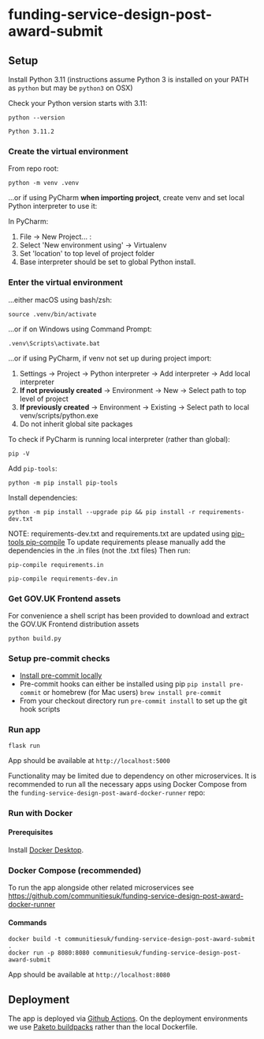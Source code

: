 # funding-service-design-post-award-submit

## Setup
Install Python 3.11 (instructions assume Python 3 is installed on your PATH as `python` but may be `python3` on OSX)

Check your Python version starts with 3.11:

```
python --version

Python 3.11.2
```

### Create the virtual environment

From repo root:

```
python -m venv .venv
```

...or if using PyCharm **when importing project**, create venv and set local Python interpreter to use it:

In PyCharm:
1) File -> New Project... :
2) Select 'New environment using' -> Virtualenv
3) Set 'location' to top level of project folder
4) Base interpreter should be set to global Python install.


### Enter the virtual environment

...either macOS using bash/zsh:

    source .venv/bin/activate

...or if on Windows using Command Prompt:

    .venv\Scripts\activate.bat

...or if using PyCharm, if venv not set up during project import:

1) Settings -> Project -> Python interpreter -> Add interpreter -> Add local interpreter
2) **If not previously created** -> Environment -> New -> Select path to top level of project
3) **If previously created** -> Environment -> Existing -> Select path to local venv/scripts/python.exe
4) Do not inherit global site packages

To check if PyCharm is running local interpreter (rather than global):

```
pip -V
```

Add `pip-tools`:

```
python -m pip install pip-tools
```

Install dependencies:

```
python -m pip install --upgrade pip && pip install -r requirements-dev.txt
```

NOTE: requirements-dev.txt and requirements.txt are updated using [pip-tools pip-compile](https://github.com/jazzband/pip-tools)
To update requirements please manually add the dependencies in the .in files (not the .txt files)
Then run:

```
pip-compile requirements.in

pip-compile requirements-dev.in
```

### Get GOV.UK Frontend assets

For convenience a shell script has been provided to download and extract the GOV.UK Frontend distribution assets

```shell
python build.py
```

### Setup pre-commit checks

* [Install pre-commit locally](https://pre-commit.com/#installation)
* Pre-commit hooks can either be installed using pip `pip install pre-commit` or homebrew (for Mac users) `brew install pre-commit`
* From your checkout directory run `pre-commit install` to set up the git hook scripts

### Run app

```shell
flask run
```
App should be available at `http://localhost:5000`

Functionality may be limited due to dependency on other microservices. It is recommended to run all the necessary apps using Docker Compose from the `funding-service-design-post-award-docker-runner` repo:

### Run with Docker
#### Prerequisites
Install [Docker Desktop](https://www.docker.com/products/docker-desktop/).

### Docker Compose (recommended)
To run the app alongside other related microservices see https://github.com/communitiesuk/funding-service-design-post-award-docker-runner

#### Commands
```
docker build -t communitiesuk/funding-service-design-post-award-submit .
docker run -p 8080:8080 communitiesuk/funding-service-design-post-award-submit
```
App should be available at `http://localhost:8080`

## Deployment
The app is deployed via [Github Actions](./.github/workflows/deploy.yml). On the deployment environments we use [Paketo buildpacks](https://paketo.io) rather than the local Dockerfile.

